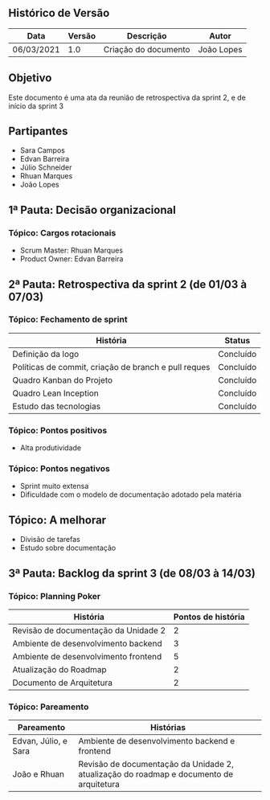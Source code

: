 

## Histórico de Versão

| Data | Versão | Descrição | Autor |
|--------|-----------|---------------|---------|
|06/03/2021 | 1.0 | Criação do documento | João Lopes |

## Objetivo

Este documento é uma ata da reunião de retrospectiva da sprint 2, e de início da sprint 3

## Partipantes

* Sara Campos
* Edvan Barreira
* Júlio Schneider
* Rhuan Marques
* João Lopes

## 1ª Pauta: Decisão organizacional

### Tópico: Cargos rotacionais

* Scrum Master: Rhuan Marques
* Product Owner: Edvan Barreira

## 2ª Pauta: Retrospectiva da sprint 2 (de 01/03 à 07/03)

### Tópico: Fechamento de sprint


| História | Status |
|--|--|
| Definição da logo | Concluído |
| Políticas de commit, criação de branch e pull reques | Concluído |
| Quadro Kanban do Projeto | Concluído |
| Quadro Lean Inception | Concluído |
| Estudo das tecnologias | Concluído |

### Tópico: Pontos positivos

* Alta produtividade

### Tópico: Pontos negativos

* Sprint muito extensa
* Dificuldade com o modelo de documentação adotado pela matéria

## Tópico: A melhorar

* Divisão de tarefas
* Estudo sobre documentação

## 3ª Pauta: Backlog da sprint 3 (de 08/03 à 14/03)

### Tópico: Planning Poker

| História | Pontos de história |
|--|--|
| Revisão de documentação da Unidade 2 | 2 |
| Ambiente de desenvolvimento backend  | 3 |
| Ambiente de desenvolvimento frontend | 5 |
| Atualização do Roadmap | 2 |
| Documento de Arquitetura | 2 |


### Tópico: Pareamento

| Pareamento | Histórias |
|--|--|
| Edvan, Júlio,  e Sara | Ambiente de desenvolvimento backend e frontend |
| João e Rhuan | Revisão de documentação da Unidade 2, atualização do roadmap e documento de arquitetura |